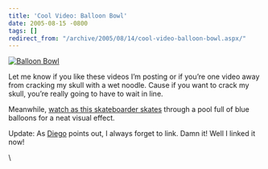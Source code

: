 ```yaml
---
title: 'Cool Video: Balloon Bowl'
date: 2005-08-15 -0800
tags: []
redirect_from: "/archive/2005/08/14/cool-video-balloon-bowl.aspx/"
---
```


[![Balloon
Bowl](https://haacked.com/images/BalloonBowl.jpg)](http://www.nike.com/illvill/video/balloonbowl.html)

Let me know if you like these videos I’m posting or if you’re one video
away from cracking my skull with a wet noodle. Cause if you want to
crack my skull, you’re really going to have to wait in line.

Meanwhile, [watch as this skateboarder
skates](http://www.nike.com/illvill/video/balloonbowl.html) through a
pool full of blue balloons for a neat visual effect.

Update: As [Diego](http://diegop.blogspot.com/) points out, I always
forget to link. Damn it! Well I linked it now!

\


